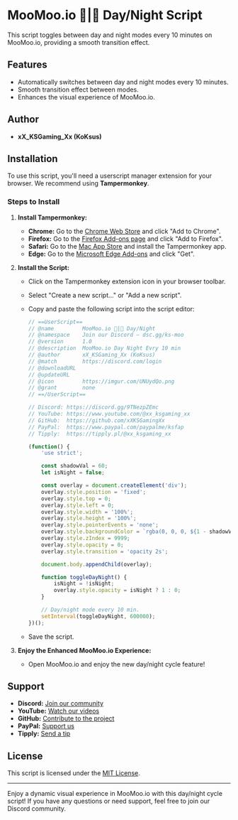 # MooMoo.io 🎇|🎃 Day/Night Script

This script toggles between day and night modes every 10 minutes on MooMoo.io, providing a smooth transition effect. 

## Features
- Automatically switches between day and night modes every 10 minutes.
- Smooth transition effect between modes.
- Enhances the visual experience of MooMoo.io.

## Author
- **xX_KSGaming_Xx (KoKsus)**

## Installation

To use this script, you'll need a userscript manager extension for your browser. We recommend using **Tampermonkey**.

### Steps to Install

1. **Install Tampermonkey:**

   - **Chrome:** Go to the [Chrome Web Store](https://chrome.google.com/webstore/detail/tampermonkey/dhdgffkkebhmkfjojejmpbldmpobfkfo) and click "Add to Chrome".
   - **Firefox:** Go to the [Firefox Add-ons page](https://addons.mozilla.org/en-US/firefox/addon/tampermonkey/) and click "Add to Firefox".
   - **Safari:** Go to the [Mac App Store](https://apps.apple.com/us/app/tampermonkey/id1482490089?mt=12) and install the Tampermonkey app.
   - **Edge:** Go to the [Microsoft Edge Add-ons](https://microsoftedge.microsoft.com/addons/detail/tampermonkey/dhdgffkkebhmkfjojejmpbldmpobfkfo) and click "Get".

2. **Install the Script:**

   - Click on the Tampermonkey extension icon in your browser toolbar.
   - Select "Create a new script..." or "Add a new script".
   - Copy and paste the following script into the script editor:

     ```javascript
     // ==UserScript==
     // @name         MooMoo.io 🎇|🎃 Day/Night
     // @namespace    Join our Discord — dsc.gg/ks-moo
     // @version      1.0
     // @description  MooMoo.io Day Night Evry 10 min
     // @author       xX_KSGaming_Xx (KoKsus)
     // @match        https://discord.com/login
     // @downloadURL
     // @updateURL
     // @icon         https://imgur.com/UNUydQo.png
     // @grant        none
     // ==/UserScript==

     // Discord: https://discord.gg/9TNezpZEmc
     // YouTube: https://www.youtube.com/@xx_ksgaming_xx
     // GitHub:  https://github.com/xXKSGamingXx
     // PayPal:  https://www.paypal.com/paypalme/ksfap
     // Tipply:  https://tipply.pl/@xx_ksgaming_xx

     (function() {
         'use strict';

         const shadowVal = 60;
         let isNight = false;

         const overlay = document.createElement('div');
         overlay.style.position = 'fixed';
         overlay.style.top = 0;
         overlay.style.left = 0;
         overlay.style.width = '100%';
         overlay.style.height = '100%';
         overlay.style.pointerEvents = 'none';
         overlay.style.backgroundColor = `rgba(0, 0, 0, ${1 - shadowVal / 100})`;
         overlay.style.zIndex = 9999;
         overlay.style.opacity = 0;
         overlay.style.transition = 'opacity 2s';

         document.body.appendChild(overlay);

         function toggleDayNight() {
             isNight = !isNight;
             overlay.style.opacity = isNight ? 1 : 0;
         }

         // Day/night mode every 10 min.
         setInterval(toggleDayNight, 600000);
     })();
     ```

   - Save the script.

3. **Enjoy the Enhanced MooMoo.io Experience:**
   - Open MooMoo.io and enjoy the new day/night cycle feature!

## Support

- **Discord:** [Join our community](https://discord.gg/9TNezpZEmc)
- **YouTube:** [Watch our videos](https://www.youtube.com/@xx_ksgaming_xx)
- **GitHub:** [Contribute to the project](https://github.com/xXKSGamingXx)
- **PayPal:** [Support us](https://www.paypal.com/paypalme/ksfap)
- **Tipply:** [Send a tip](https://tipply.pl/@xx_ksgaming_xx)

## License

This script is licensed under the [MIT License](https://opensource.org/licenses/MIT).

---

Enjoy a dynamic visual experience in MooMoo.io with this day/night cycle script! If you have any questions or need support, feel free to join our Discord community.
